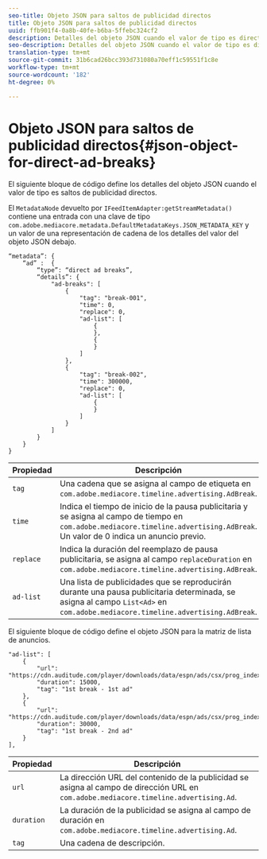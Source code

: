 ```yaml
---
seo-title: Objeto JSON para saltos de publicidad directos
title: Objeto JSON para saltos de publicidad directos
uuid: ffb901f4-0a8b-40fe-b6ba-5ffebc324cf2
description: Detalles del objeto JSON cuando el valor de tipo es directo y saltos de publicidad
seo-description: Detalles del objeto JSON cuando el valor de tipo es directo y saltos de publicidad
translation-type: tm+mt
source-git-commit: 31b6cad26bcc393d731080a70eff1c59551f1c8e
workflow-type: tm+mt
source-wordcount: '182'
ht-degree: 0%

---
```



# Objeto JSON para saltos de publicidad directos{#json-object-for-direct-ad-breaks}

El siguiente bloque de código define los detalles del objeto JSON cuando el valor de tipo es saltos de publicidad directos.

El `MetadataNode` devuelto por `IFeedItemAdapter:getStreamMetadata()` contiene una entrada con una clave de tipo `com.adobe.mediacore.metadata.DefaultMetadataKeys.JSON_METADATA_KEY` y un valor de una representación de cadena de los detalles del valor del objeto JSON debajo.

```
“metadata”: { 
    “ad” :  { 
        “type”: “direct ad breaks”, 
        “details”: { 
            "ad-breaks": [ 
                { 
                    "tag": "break-001", 
                    "time": 0, 
                    "replace": 0, 
                    "ad-list": [ 
                        { 
                        }, 
                        { 
                        } 
                    ] 
                }, 
                { 
                    "tag": "break-002", 
                    "time": 300000, 
                    "replace": 0, 
                    "ad-list": [ 
                        { 
                        } 
                    ] 
                } 
            ] 
        } 
    } 
} 
```

| Propiedad | Descripción |
|---|---|
| `tag` | Una cadena que se asigna al campo de etiqueta en `com.adobe.mediacore.timeline.advertising.AdBreak`. |
| `time` | Indica el tiempo de inicio de la pausa publicitaria y se asigna al campo de tiempo en `com.adobe.mediacore.timeline.advertising.AdBreak`. Un valor de 0 indica un anuncio previo. |
| `replace` | Indica la duración del reemplazo de pausa publicitaria, se asigna al campo `replaceDuration` en `com.adobe.mediacore.timeline.advertising.AdBreak`. |
| `ad-list` | Una lista de publicidades que se reproducirán durante una pausa publicitaria determinada, se asigna al campo `List<Ad>` en `com.adobe.mediacore.timeline.advertising.AdBreak`. |

El siguiente bloque de código define el objeto JSON para la matriz de lista de anuncios.

```
"ad-list": [ 
    { 
        "url": "https://cdn.auditude.com/player/downloads/data/espn/ads/csx/prog_index.m3u8", 
        "duration": 15000, 
        "tag": "1st break - 1st ad" 
    }, 
    { 
        "url": "https://cdn.auditude.com/player/downloads/data/espn/ads/csx/prog_index.m3u8", 
        "duration": 30000, 
        "tag": "1st break - 2nd ad" 
    } 
], 
```

| Propiedad | Descripción |
|---|---|
| `url` | La dirección URL del contenido de la publicidad se asigna al campo de dirección URL en `com.adobe.mediacore.timeline.advertising.Ad`. |
| `duration` | La duración de la publicidad se asigna al campo de duración en `com.adobe.mediacore.timeline.advertising.Ad`. |
| `tag` | Una cadena de descripción. |

